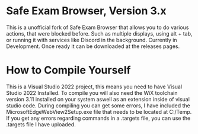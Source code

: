 # Safe Exam Browser, Version 3.x

This is a unofficial fork of Safe Exam Browser that allows you to do various actions, that were blocked before. Such as multiple displays, using alt + tab, or running it with services like Discord in the background.
Currently in Development. Once ready it can be downloaded at the releases pages.

# How to Compile Yourself

This is a Visual Studio 2022 project, this means you need to have Visual Studio 2022 Installed. To compile you will also need the WiX toolchain version 3.11 installed on your system aswell as an extension inside of visual studio code. During compiling you can get some errors, I have included the MicrosoftEdgeWebView2Setup.exe file that needs to be located at C:/Temp. If you get any errors regarding commands in a .targets file, you can use the .targets file I have uploaded.
